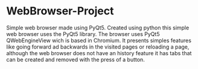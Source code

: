 # WebBrowser-Project
Simple web browser made using PyQt5.
Created using python this simple web browser uses the PyQt5 library. The browser uses PyQt5 QWebEngineView wich is based in Chromium. It presents simples features like going forward ad backwards in the visited pages or reloading a page, although the web browser does not have an history feature it has tabs that can be created and removed with the press of a button.
